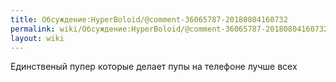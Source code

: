 ```yaml
---
title: Обсуждение:HyperBoloid/@comment-36065787-20180804160732
permalink: wiki/Обсуждение:HyperBoloid/@comment-36065787-20180804160732/
layout: wiki
---
```


Единственый пупер которые делает пупы на телефоне лучше всех 
